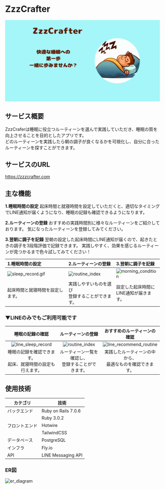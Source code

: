 # ZzzCrafter
<img src="app/assets/images/ogp.png">

## サービス概要
ZzzCraferは睡眠に役立つルーティーンを選んで実践していただき、睡眠の質を向上させることを目的としたアプリです。<br>
どのルーティーンを実践したら朝の調子が良くなるかを可視化し、自分に合ったルーティーンを探すことができます。

## サービスのURL
https://zzzcrafter.com

## 主な機能

**1.睡眠時間の設定**
起床時間と就寝時間を設定していただくと、適切なタイミングでLINE通知が届くようになり、睡眠の記録も確認できるようになります。

**2.ルーティーンの登録**
おすすめの実践時間別に様々なルーティーンをご紹介しております。
気になったルーティーンを登録してみてください。

**3.翌朝に調子を記録**
翌朝の設定した起床時間にLINE通知が届くので、起きたときの調子を3段階評価で記録できます。
実践しやすく、効果を感じるルーティーンが見つかるまで色々試してみてください！

| 1.睡眠時間の設定 | 2.ルーティーンの登録 | 3.翌朝に調子を記録 |
|:--|:--|:--|
| ![sleep_record.gif](https://qiita-image-store.s3.ap-northeast-1.amazonaws.com/0/3185454/bf658c98-e4d2-405b-a2c8-bf550ca0e5e1.gif) | ![routine_index](https://github.com/hosodatomoya41/ZzzCrafter/assets/123244117/a5eaf8af-2498-499c-8d80-4cfe16fcab68) | ![morning_condition](https://github.com/hosodatomoya41/ZzzCrafter/assets/123244117/be344269-65bf-4cab-829b-d993320da3cc) |
| 起床時間と就寝時間を設定します。 | 実践しやすいものを選び<br>登録することができます。 | 設定した起床時間に<br>LINE通知が届きます。 |

### ▼LINEのみでもご利用可能です<br>
| 睡眠の記録の確認 | ルーティーンの登録 | おすすめのルーティーンの確認 |
|:-------------------:|:-----------------------------:|:-----------------:|
| ![line_sleep_record](https://github.com/hosodatomoya41/ZzzCrafter/assets/123244117/1955b002-96e1-4c78-a5ec-338c20892993) | ![routine_index](https://github.com/hosodatomoya41/ZzzCrafter/assets/123244117/f9aa0dec-45bb-4817-ba46-958beef971df) | ![line_recommend_routine](https://github.com/hosodatomoya41/ZzzCrafter/assets/123244117/3d5be285-cffb-446c-9153-a14cb6b68e75) |
| 睡眠の記録を確認できます。<br>起床、就寝時間の設定も行えます。 | ルーティーン一覧を確認し、<br>登録することができます。 | 実践したルーティーンの中から、<br>最適なものを確認できます。 |


## 使用技術

| カテゴリ         | 技術               |
|----------------|-------------------|
| バックエンド     | Ruby on Rails 7.0.6 |
|              | Ruby 3.0.2        |
| フロントエンド   | Hotwire       |
|              | TailwindCSS    |
| データベース    | PostgreSQL        |
| インフラ        | Fly.io            |
| API            | LINE Messaging API|



### ER図
![er_diagram](https://github.com/hosodatomoya41/ZzzCrafter/assets/123244117/5498f8a9-fb24-4db1-b4bf-6452292e812b)



